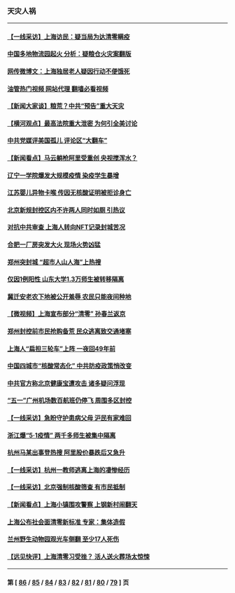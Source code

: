 ### 天灾人祸
---
#### [【一线采访】上海访民：疑当局为达清零瞒疫](../../pages/ncid280/n13727136.md?05050445) 
#### [中国多地物流园起火 分析：疑粮仓火灾案翻版](../../pages/ncid280/n13727171.md?05050445) 
#### [网传微博文：上海独居老人疑因行动不便饿死](../../pages/ncid280/n13727106.md?05050445) 
#### [油管热门视频 网站代理 翻墙必看视频](http://209.222.30.114:81/youtube.html?05050445)
#### [【新闻大家谈】粮荒？中共“预告”重大天灾](../../pages/ncid280/n13727097.md?05050445) 
#### [【横河观点】最高法院重大泄密 为何引全美讨论](../../pages/ncid280/n13726525.md?05050445) 
#### [中共党媒评美国孤儿 评论区“大翻车”](../../pages/ncid280/n13726953.md?05050445) 
#### [【新闻看点】马云躺枪阿里受重创 央视搅浑水？](../../pages/ncid280/n13726396.md?05050445) 
#### [辽宁一学院爆发大规模疫情 染疫学生暴增](../../pages/ncid280/n13726722.md?05050445) 
#### [江苏婴儿异物卡喉 传因无核酸证明被拒诊身亡](../../pages/ncid280/n13726847.md?05050445) 
#### [北京新规封控区内不许两人同时如厕 引热议](../../pages/ncid280/n13726848.md?05050445) 
#### [对抗中共审查 上海人转向NFT记录封城苦况](../../pages/ncid280/n13726776.md?05050445) 
#### [合肥一厂房突发大火 现场火势凶猛](../../pages/ncid280/n13726804.md?05050445) 
#### [郑州突封城 “超市人山人海”上热搜](../../pages/ncid280/n13726713.md?05050445) 
#### [仅因1例阳性 山东大学1.3万师生被转移隔离](../../pages/ncid280/n13726585.md?05050445) 
#### [冀迁安老农下地被公开羞辱 农民只能夜间种地](../../pages/ncid280/n13726468.md?05050445) 
#### [【微视频】上海宣布部分“清零” 孙春兰返京](../../pages/ncid280/n13726317.md?05050445) 
#### [郑州封控前市民抢购备荒 民众逃离致交通堵塞](../../pages/ncid280/n13726411.md?05050445) 
#### [上海人“扁担三轮车”上阵 一夜回49年前](../../pages/ncid280/n13726372.md?05050445) 
#### [中国四城市“核酸常态化” 中共防疫政策悄改变](../../pages/ncid280/n13726393.md?05050445) 
#### [中共官方称北京健康宝遭攻击 诸多疑问浮现](../../pages/ncid280/n13726340.md?05050445) 
#### [“五一”广州机场数百航班仍停飞 周围多区封控](../../pages/ncid280/n13726321.md?05050445) 
#### [【一线采访】急盼守护患病父母 沪民有家难回](../../pages/ncid280/n13726256.md?05050445) 
#### [浙江爆“5·1疫情” 两千多师生被集中隔离](../../pages/ncid280/n13726131.md?05050445) 
#### [杭州马某出事登热搜 阿里股价暴跌后又急升](../../pages/ncid280/n13726134.md?05050445) 
#### [【一线采访】杭州一教师逃离上海的凄惨经历](../../pages/ncid280/n13726132.md?05050445) 
#### [【一线采访】北京强制核酸筛查 有市民抵制](../../pages/ncid280/n13726039.md?05050445) 
#### [【新闻看点】上海小镇围攻警察 上钢新村闹翻天](../../pages/ncid280/n13725816.md?05050445) 
#### [上海公布社会面清零新标准 专家：集体造假](../../pages/ncid280/n13725902.md?05050445) 
#### [兰州野生动物园观光车侧翻 至少17人死伤](../../pages/ncid280/n13725869.md?05050445) 
#### [【远见快评】上海清零习受挫？ 活人送火葬场太惊悚](../../pages/ncid280/n13725813.md?05050445) 

---
#### 第 [ [86](./86.md?05050445) / [85](./85.md?05050445) / [84](./84.md?05050445) / [83](./83.md?05050445) / [82](./82.md?05050445) / [81](./81.md?05050445) / [80](./80.md?05050445) / [79](./79.md?05050445) ] 页
